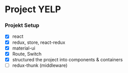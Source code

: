 # Project YELP

### Projekt Setup

- [x] react
- [x] redux, store, react-redux
- [x] material-ui
- [x] Route, Switch
- [x] structured the project into components & containers
- [ ] redux-thunk (middleware)
